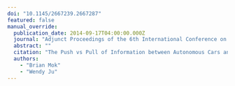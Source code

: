 ```yaml
---
doi: "10.1145/2667239.2667287"
featured: false
manual_override:
  publication_date: 2014-09-17T04:00:00.000Z
  journal: "Adjunct Proceedings of the 6th International Conference on Automotive User Interfaces and Interactive Vehicular Applications"
  abstract: ""
  citation: "The Push vs Pull of Information between Autonomous Cars and Human Drivers (2014)"
  authors:
    - "Brian Mok"
    - "Wendy Ju"
---
```


<!-- You can add additional content about this publication here if needed -->
